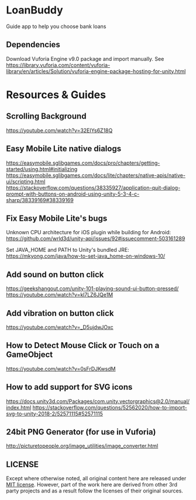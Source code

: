 # LoanBuddy

Guide app to help you choose bank loans

Dependencies
------------
Download Vuforia Engine v9.0 package and import manually.
See https://library.vuforia.com/content/vuforia-library/en/articles/Solution/vuforia-engine-package-hosting-for-unity.html


Resources & Guides
==================

Scrolling Background
--------------------
https://youtube.com/watch?v=32EIYs6Z18Q

Easy Mobile Lite native dialogs
-------------------------------
https://easymobile.sglibgames.com/docs/pro/chapters/getting-started/using.html#initializing
https://easymobile.sglibgames.com/docs/lite/chapters/native-apis/native-ui/scripting.html
https://stackoverflow.com/questions/38335927/application-quit-dialog-prompt-with-buttons-on-android-using-unity-5-3-4-c-sharp/38339169#38339169


Fix Easy Mobile Lite's bugs
---------------------------

Unknown CPU architecture for iOS plugin while building for Android:
https://github.com/wrld3d/unity-api/issues/92#issuecomment-503161289

Set JAVA_HOME and PATH to Unity's bundled JRE:
https://mkyong.com/java/how-to-set-java_home-on-windows-10/


Add sound on button click
-------------------------
https://geekshangout.com/unity-101-playing-sound-ui-button-pressed/
https://youtube.com/watch?v=kl7LZ6JQe1M

Add vibration on button click
-----------------------------
https://youtube.com/watch?v=_D5ujdwJOxc

How to Detect Mouse Click or Touch on a GameObject
--------------------------------------------------
https://youtube.com/watch?v=0sFrDJKwsdM

How to add support for SVG icons
--------------------------------
https://docs.unity3d.com/Packages/com.unity.vectorgraphics@2.0/manual/index.html
https://stackoverflow.com/questions/52562020/how-to-import-svg-to-unity-2018-2/52571115#52571115

24bit PNG Generator (for use in Vuforia)
---------------------------------------
http://picturetopeople.org/image_utilities/image_converter.html


LICENSE
-------
Except where otherwise noted, all original content here are released under [MIT license](https://opensource.org/licenses/MIT). However, part of the work here are derived from other 3rd party projects and as a result follow the licenses of their original sources.

